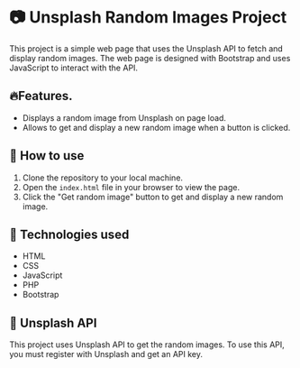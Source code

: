 # 📷 Unsplash Random Images Project

This project is a simple web page that uses the Unsplash API to fetch and display random images. The web page is designed with Bootstrap and uses JavaScript to interact with the API.

## 🔥Features.

- Displays a random image from Unsplash on page load.
- Allows to get and display a new random image when a button is clicked.

## 🤔 How to use

1. Clone the repository to your local machine.
2. Open the `index.html` file in your browser to view the page.
3. Click the "Get random image" button to get and display a new random image.

## 🤖 Technologies used

- HTML
- CSS
- JavaScript
- PHP
- Bootstrap

## 🔧 Unsplash API

This project uses Unsplash API to get the random images. To use this API, you must register with Unsplash and get an API key.